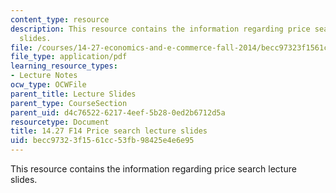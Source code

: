 ```yaml
---
content_type: resource
description: This resource contains the information regarding price search lecture
  slides.
file: /courses/14-27-economics-and-e-commerce-fall-2014/becc97323f1561cc53fb98425e4e6e95_MIT14_27F14_lecslide9.pdf
file_type: application/pdf
learning_resource_types:
- Lecture Notes
ocw_type: OCWFile
parent_title: Lecture Slides
parent_type: CourseSection
parent_uid: d4c76522-6217-4eef-5b28-0ed2b6712d5a
resourcetype: Document
title: 14.27 F14 Price search lecture slides
uid: becc9732-3f15-61cc-53fb-98425e4e6e95
---
```

This resource contains the information regarding price search lecture slides.

